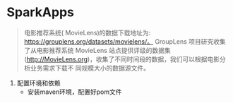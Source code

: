 # SparkApps

> 电影推荐系统( MovieLens)的数据下载地址为: https://grouplens.org/datasets/movielens/。 GroupLens 项目研究收集了从电影推荐系统 MovieLens 站点提供评级的数据集 (http://MovieLens.org)，收集了不同时间段的数据，我们可以根据电影分析业务需求下载不 同规模大小的数据源文件。

1. 配置环境和依赖
   * 安装maven环境，配置好pom文件

